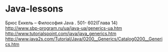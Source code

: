 # Java-lessons

Брюс Еккель – Философия Java . 501- 602(Глава 14)  
http://www.sbp-program.ru/ua/java-ua/generics-ua.htm
http://www.tutorialspoint.com/java/java_generics.htm
http://www.java2s.com/Tutorial/Java/0200__Generics/Catalog0200__Generics.htm
